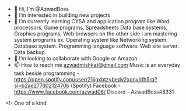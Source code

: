 - 👋 Hi, I’m @AzwadBoss
- 👀 I’m interested in building new projects 
- 🌱 I’m currently learning CYSA and application program like Word processors, Game programs, Spreadsheets Data base systems, Graphics programs, Web browsers on the other side I am mastering system programs ex. Operating system like Networking system. Database system. Programming language software. Web site server. Data backup.
- 💞️ I’m looking to collaborate with Google or Amazon
- 📫 How to reach me azwadmishkat@gmail.com
Music is an everyday task beside programming - https://open.spotify.com/user/21iigxbtzybedv2xpnvhfh5rq?si=b2ae277d0212470b (Spotify)
Facebook - https://www.facebook.com/azwad06/
Discord - AzwadBoss#8331

<!- One of a kind
